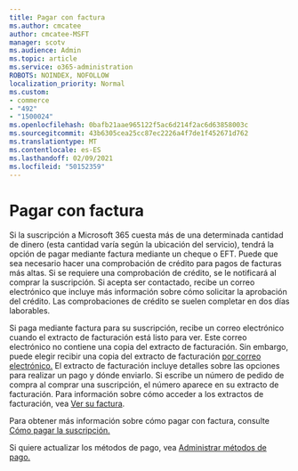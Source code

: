 ```yaml
---
title: Pagar con factura
ms.author: cmcatee
author: cmcatee-MSFT
manager: scotv
ms.audience: Admin
ms.topic: article
ms.service: o365-administration
ROBOTS: NOINDEX, NOFOLLOW
localization_priority: Normal
ms.custom:
- commerce
- "492"
- "1500024"
ms.openlocfilehash: 0bafb21aae965122f5ac6d214f2ac6d63858003c
ms.sourcegitcommit: 43b6305cea25cc87ec2226a4f7de1f452671d762
ms.translationtype: MT
ms.contentlocale: es-ES
ms.lasthandoff: 02/09/2021
ms.locfileid: "50152359"
---
```

# <a name="pay-by-invoice"></a>Pagar con factura

Si la suscripción a Microsoft 365 cuesta más de una determinada cantidad de dinero (esta cantidad varía según la ubicación del servicio), tendrá la opción de pagar mediante factura mediante un cheque o EFT. Puede que sea necesario hacer una comprobación de crédito para pagos de facturas más altas. Si se requiere una comprobación de crédito, se le notificará al comprar la suscripción. Si acepta ser contactado, recibe un correo electrónico que incluye más información sobre cómo solicitar la aprobación del crédito. Las comprobaciones de crédito se suelen completar en dos días laborables.

Si paga mediante factura para su suscripción, recibe un correo electrónico cuando el extracto de facturación está listo para ver. Este correo electrónico no contiene una copia del extracto de facturación. Sin embargo, puede elegir recibir una copia del extracto de facturación [por correo electrónico.](https://docs.microsoft.com/microsoft-365/commerce/billing-and-payments/view-your-bill-or-invoice.md#receive-a-copy-of-your-billing-statement-in-email) El extracto de facturación incluye detalles sobre las opciones para realizar un pago y dónde enviarlo. Si escribe un número de pedido de compra al comprar una suscripción, el número aparece en su extracto de facturación. Para información sobre cómo acceder a los extractos de facturación, vea [Ver su factura](https://docs.microsoft.com/microsoft-365/commerce/billing-and-payments/view-your-bill-or-invoice).

Para obtener más información sobre cómo pagar con factura, consulte [Cómo pagar la suscripción.](https://docs.microsoft.com/microsoft-365/commerce/billing-and-payments/pay-for-your-subscription)

Si quiere actualizar los métodos de pago, vea [Administrar métodos de pago.](https://docs.microsoft.com/microsoft-365/commerce/billing-and-payments/manage-payment-methods)